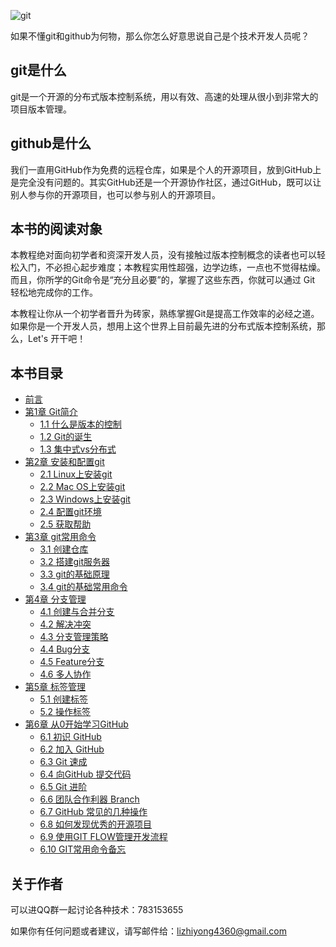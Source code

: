 ![git](assets/git0.jpg)

如果不懂git和github为何物，那么你怎么好意思说自己是个技术开发人员呢？

## git是什么

git是一个开源的分布式版本控制系统，用以有效、高速的处理从很小到非常大的项目版本管理。

## github是什么

我们一直用GitHub作为免费的远程仓库，如果是个人的开源项目，放到GitHub上是完全没有问题的。其实GitHub还是一个开源协作社区，通过GitHub，既可以让别人参与你的开源项目，也可以参与别人的开源项目。

## 本书的阅读对象

本教程绝对面向初学者和资深开发人员，没有接触过版本控制概念的读者也可以轻松入门，不必担心起步难度；本教程实用性超强，边学边练，一点也不觉得枯燥。而且，你所学的Git命令是“充分且必要”的，掌握了这些东西，你就可以通过 Git 轻松地完成你的工作。

本教程让你从一个初学者晋升为砖家，熟练掌握Git是提高工作效率的必经之道。如果你是一个开发人员，想用上这个世界上目前最先进的分布式版本控制系统，那么，Let's 开干吧！

## 本书目录

* [前言](README.md)
* [第1章 Git简介](charpter1/README.md)
  * [1.1 什么是版本的控制](charpter1/什么是版本的控制.md)
  * [1.2 Git的诞生](charpter1/Git的诞生.md)
  * [1.3 集中式vs分布式](charpter1/集中式vs分布式.md)
* [第2章 安装和配置git](charpter2/README.md)
  * [2.1 Linux上安装git](charpter2/Linux安装git.md)
  * [2.2 Mac OS上安装git](charpter2/MacOS上安装git.md)
  * [2.3 Windows上安装git](charpter2/Windows上安装git.md)
  * [2.4 配置git环境](charpter2/配置git环境.md)
  * [2.5 获取帮助](charpter2/获取帮助.md)
* [第3章 git常用命令](charpter3/README.md)
  * [3.1 创建仓库](charpter3/创建仓库.md)
  * [3.2 搭建git服务器](charpter3/搭建git服务器.md)
  * [3.3 git的基础原理](charpter3/git的基础原理.md)
  * [3.4 git的基础常用命令](charpter3/git基础常用命令.md)
* [第4章 分支管理](charpter4/README.md)
  * [4.1 创建与合并分支](charpter4/创建与合并分支.md)
  * [4.2 解决冲突](charpter4/解决冲突.md)
  * [4.3 分支管理策略](charpter4/分支管理策略.md)
  * [4.4 Bug分支](charpter4/Bug分支.md)
  * [4.5 Feature分支](charpter4/Feature分支.md)
  * [4.6 多人协作](charpter4/多人协作.md)
* [第5章 标签管理](charpter5/README.md)
  * [5.1 创建标签](charpter5/创建标签.md)
  * [5.2 操作标签](charpter5/操作标签.md)
* [第6章 从0开始学习GitHub](charpter6/README.md)
  * [6.1 初识 GitHub](charpter6/01.初识Github.md)
  * [6.2 加入 GitHub](charpter6/02.加入GitHub.md)
  * [6.3 Git 速成](charpter6/03.Git速成.md)
  * [6.4 向GitHub 提交代码](charpter6/04.向GitHub提交代码.md)
  * [6.5 Git 进阶](charpter6/05.Git进阶.md)
  * [6.6 团队合作利器 Branch](charpter6/06.团队合作利器Branch.md)
  * [6.7 GitHub 常见的几种操作](charpter6/07.GitHub常见的几种操作.md)
  * [6.8 如何发现优秀的开源项目](charpter6/08.如何发现优秀的开源项目.md)
  * [6.9 使用GIT FLOW管理开发流程](charpter6/使用GITFLOW管理开发流程.md)
  * [6.10 GIT常用命令备忘](charpter6/GIT常用命令备忘.md)

## 关于作者

可以进QQ群一起讨论各种技术：783153655

如果你有任何问题或者建议，请写邮件给：lizhiyong4360@gmail.com
